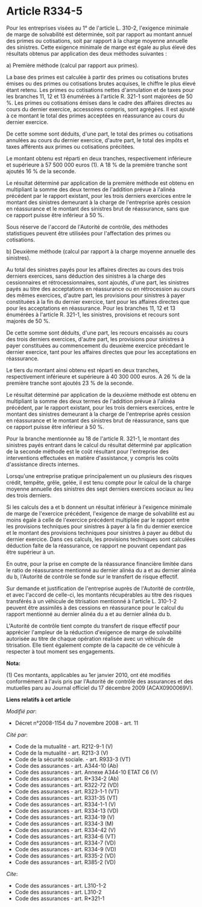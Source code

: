 # Article R334-5

Pour les entreprises visées au 1° de l'article L. 310-2, l'exigence minimale de marge de solvabilité est déterminée, soit par
rapport au montant annuel des primes ou cotisations, soit par rapport à la charge moyenne annuelle des sinistres. Cette
exigence minimale de marge est égale au plus élevé des résultats obtenus par application des deux méthodes suivantes : 

a) Première méthode (calcul par rapport aux primes). 

La base des primes est calculée à partir des primes ou cotisations brutes émises ou des primes ou cotisations brutes
acquises, le chiffre le plus élevé étant retenu. Les primes ou cotisations nettes d'annulation et de taxes pour les branches
11, 12 et 13 énumérées à l'article R. 321-1 sont majorées de 50 %. Les primes ou cotisations émises dans le cadre des
affaires directes au cours du dernier exercice, accessoires compris, sont agrégées. Il est ajouté à ce montant le total des
primes acceptées en réassurance au cours du dernier exercice. 

De cette somme sont déduits, d'une part, le total des primes ou cotisations annulées au cours du dernier exercice, d'autre
part, le total des impôts et taxes afférents aux primes ou cotisations précitées. 

Le montant obtenu est réparti en deux tranches, respectivement inférieure et supérieure à 57 500 000 euros (1). A 18 % de la
première tranche sont ajoutés 16 % de la seconde. 

Le résultat déterminé par application de la première méthode est obtenu en multipliant la somme des deux termes de l'addition
prévue à l'alinéa précédent par le rapport existant, pour les trois derniers exercices entre le montant des sinistres
demeurant à la charge de l'entreprise après cession en réassurance et le montant des sinistres brut de réassurance, sans que
ce rapport puisse être inférieur à 50 %.

Sous réserve de l'accord de l'Autorité de contrôle, des méthodes statistiques peuvent être utilisées pour l'affectation des
primes ou cotisations.

b) Deuxième méthode (calcul par rapport à la charge moyenne annuelle des sinistres). 

Au total des sinistres payés pour les affaires directes au cours des trois derniers exercices, sans déduction des sinistres à
la charge des cessionnaires et rétrocessionnaires, sont ajoutés, d'une part, les sinistres payés au titre des acceptations en
réassurance ou en rétrocession au cours des mêmes exercices, d'autre part, les provisions pour sinistres à payer constituées
à la fin du dernier exercice, tant pour les affaires directes que pour les acceptations en réassurance. Pour les branches 11,
12 et 13 énumérées à l'article R. 321-1, les sinistres, provisions et recours sont majorés de 50 %. 

De cette somme sont déduits, d'une part, les recours encaissés au cours des trois derniers exercices, d'autre part, les
provisions pour sinistres à payer constituées au commencement du deuxième exercice précédant le dernier exercice, tant pour
les affaires directes que pour les acceptations en réassurance. 

Le tiers du montant ainsi obtenu est réparti en deux tranches, respectivement inférieure et supérieure à 40 300 000 euros. A
26 % de la première tranche sont ajoutés 23 % de la seconde. 

Le résultat déterminé par application de la deuxième méthode est obtenu en multipliant la somme des deux termes de l'addition
prévue à l'alinéa précédent, par le rapport existant, pour les trois derniers exercices, entre le montant des sinistres
demeurant à la charge de l'entreprise après cession en réassurance et le montant des sinistres brut de réassurance, sans que
ce rapport puisse être inférieur à 50 %. 

Pour la branche mentionnée au 18 de l'article R. 321-1, le montant des sinistres payés entrant dans le calcul du résultat
déterminé par application de la seconde méthode est le coût résultant pour l'entreprise des interventions effectuées en
matière d'assistance, y compris les coûts d'assistance directs internes. 

Lorsqu'une entreprise pratique principalement un ou plusieurs des risques crédit, tempête, grêle, gelée, il est tenu compte
pour le calcul de la charge moyenne annuelle des sinistres des sept derniers exercices sociaux au lieu des trois derniers. 

Si les calculs des a et b donnent un résultat inférieur à l'exigence minimale de marge de l'exercice précédent, l'exigence de
marge de solvabilité est au moins égale à celle de l'exercice précédent multipliée par le rapport entre les provisions
techniques pour sinistres à payer à la fin du dernier exercice et le montant des provisions techniques pour sinistres à payer
au début du dernier exercice. Dans ces calculs, les provisions techniques sont calculées déduction faite de la réassurance,
ce rapport ne pouvant cependant pas être supérieur à un. 

En outre, pour la prise en compte de la réassurance financière limitée dans le ratio de réassurance mentionné au dernier
alinéa du a et au dernier alinéa du b, l'Autorité de contrôle se fonde sur le transfert de risque effectif.

Sur demande et justification de l'entreprise auprès de l'Autorité de contrôle, et avec l'accord de celle-ci, les montants
récupérables au titre des risques transférés à un véhicule de titrisation mentionné à l'article L. 310-1-2 peuvent être
assimilés à des cessions en réassurance pour le calcul du rapport mentionné au dernier alinéa du a et au dernier alinéa du b.

L'Autorité de contrôle tient compte du transfert de risque effectif pour apprécier l'ampleur de la réduction d'exigence de
marge de solvabilité autorisée au titre de chaque opération réalisée avec un véhicule de titrisation. Elle tient également
compte de la capacité de ce véhicule à respecter à tout moment ses engagements.

**Nota:**

(1) Ces montants, applicables au 1er janvier 2010, ont été modifiés conformément à l'avis pris par l'Autorité de contrôle des
assurances et des mutuelles paru au Journal officiel du 17 décembre 2009 (ACAX0900069V).

**Liens relatifs à cet article**

_Modifié par_:

  - Décret n°2008-1154 du 7 novembre 2008 - art. 11

_Cité par_:

  - Code de la mutualité - art. R212-9-1 (V)
  - Code de la mutualité - art. R213-3 (V)
  - Code de la sécurité sociale. - art. R933-3 (VT)
  - Code des assurances - art. A344-10 (Ab)
  - Code des assurances - art. Annexe A344-10 ETAT C6 (V)
  - Code des assurances - art. R*334-2 (Ab)
  - Code des assurances - art. R322-72 (VD)
  - Code des assurances - art. R323-1-1 (VT)
  - Code des assurances - art. R331-35 (VT)
  - Code des assurances - art. R334-1-1 (V)
  - Code des assurances - art. R334-13 (VD)
  - Code des assurances - art. R334-19 (V)
  - Code des assurances - art. R334-3 (M)
  - Code des assurances - art. R334-42 (V)
  - Code des assurances - art. R334-6 (VT)
  - Code des assurances - art. R334-7 (VD)
  - Code des assurances - art. R334-9 (VD)
  - Code des assurances - art. R335-2 (VD)
  - Code des assurances - art. R385-2 (VD)

_Cite_:

  - Code des assurances - art. L310-1-2
  - Code des assurances - art. L310-2
  - Code des assurances - art. R*321-1

